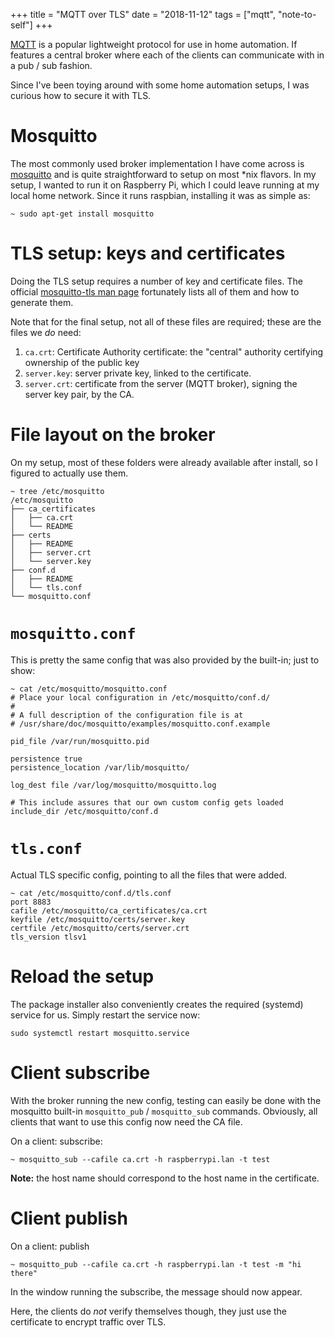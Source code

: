 +++
title = "MQTT over TLS"
date = "2018-11-12"
tags = ["mqtt", "note-to-self"]
+++

[MQTT] is a popular lightweight protocol for use in home automation.
If features a central broker where each of the clients can communicate with in a pub / sub fashion.

Since I've been toying around with some home automation setups, I was curious how to secure it with TLS.

# Mosquitto

The most commonly used broker implementation I have come across is [mosquitto] and is quite straightforward to setup on most \*nix flavors.
In my setup, I wanted to run it on Raspberry Pi, which I could leave running at my local home network.
Since it runs raspbian, installing it was as simple as:

    ~ sudo apt-get install mosquitto

# TLS setup: keys and certificates

Doing the TLS setup requires a number of key and certificate files.
The official [mosquitto-tls man page] fortunately lists all of them and how to generate them.

Note that for the final setup, not all of these files are required; these are the files we _do_ need:

1. `ca.crt`: Certificate Authority certificate: the "central" authority certifying ownership of the public key
1. `server.key`: server private key, linked to the certificate.
1. `server.crt`: certificate from the server (MQTT broker), signing the server key pair, by the CA.

# File layout on the broker

On my setup, most of these folders were already available after install, so I figured to actually use them.

    ~ tree /etc/mosquitto
    /etc/mosquitto
    ├── ca_certificates
    │   ├── ca.crt
    │   └── README
    ├── certs
    │   ├── README
    │   ├── server.crt
    │   └── server.key
    ├── conf.d
    │   ├── README
    │   └── tls.conf
    └── mosquitto.conf

# `mosquitto.conf`

This is pretty the same config that was also provided by the built-in; just to show:

    ~ cat /etc/mosquitto/mosquitto.conf
    # Place your local configuration in /etc/mosquitto/conf.d/
    #
    # A full description of the configuration file is at
    # /usr/share/doc/mosquitto/examples/mosquitto.conf.example

    pid_file /var/run/mosquitto.pid

    persistence true
    persistence_location /var/lib/mosquitto/

    log_dest file /var/log/mosquitto/mosquitto.log

    # This include assures that our own custom config gets loaded
    include_dir /etc/mosquitto/conf.d

# `tls.conf`

Actual TLS specific config, pointing to all the files that were added.

    ~ cat /etc/mosquitto/conf.d/tls.conf
    port 8883
    cafile /etc/mosquitto/ca_certificates/ca.crt
    keyfile /etc/mosquitto/certs/server.key
    certfile /etc/mosquitto/certs/server.crt
    tls_version tlsv1

# Reload the setup

The package installer also conveniently creates the required (systemd) service for us.
Simply restart the service now:

    sudo systemctl restart mosquitto.service

# Client subscribe

With the broker running the new config, testing can easily be done with the mosquitto built-in `mosquitto_pub` / `mosquitto_sub` commands.
Obviously, all clients that want to use this config now need the CA file.

On a client: subscribe:

    ~ mosquitto_sub --cafile ca.crt -h raspberrypi.lan -t test

**Note:** the host name should correspond to the host name in the certificate.

# Client publish

On a client: publish

    ~ mosquitto_pub --cafile ca.crt -h raspberrypi.lan -t test -m "hi there"

In the window running the subscribe, the message should now appear.

Here, the clients do _not_ verify themselves though, they just use the certificate to encrypt traffic over TLS.

[mqtt]: https://en.wikipedia.org/wiki/MQTT
[mosquitto]: https://mosquitto.org/
[mosquitto-tls man page]: https://mosquitto.org/man/mosquitto-tls-7.html
